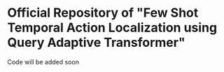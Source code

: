 # Official Repository of "Few Shot Temporal Action Localization using Query Adaptive Transformer"

Code will be added soon
